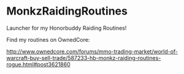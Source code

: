 # MonkzRaidingRoutines
Launcher for my Honorbuddy Raiding Routines!

Find my routines on OwnedCore:

http://www.ownedcore.com/forums/mmo-trading-market/world-of-warcraft-buy-sell-trade/587233-hb-monkz-raiding-routines-rogue.html#post3621860
